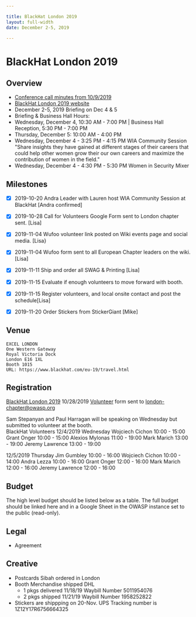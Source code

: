 ```yaml
---

title: BlackHat London 2019
layout: full-width
date: December 2-5, 2019

---
```

# BlackHat London 2019

## Overview

* [Conference call minutes from 10/9/2019](https://drive.google.com/open?id=1KukrG-jbV3PErZrK4WfUzwOORa7quZ05nefgM3i_-dM)
* [BlackHat London 2019 website](https://www.blackhat.com/eu-19/)
* December 2-5, 2019  Briefing on Dec 4 & 5  
* Briefing & Business Hall Hours:  
* Wednesday, December 4, 10:30 AM - 7:00 PM | Business Hall Reception, 5:30 PM - 7:00 PM  
* Thursday, December 5: 10:00 AM - 4:00 PM
* Wednesday, December 4 - 3:25 PM - 4:15 PM WIA Community Session "Share insights they have gained at different stages of their   careers that could help other women grow their our own careers and maximize the contribution of women in the field." 
* Wednesday, December 4 - 4:30 PM - 5:30 PM Women in Security Mixer 

## Milestones

* [x] 2019-10-20 Andra Leader with Lauren host WIA Community Session at BlackHat [Andra confirmed]
* [x] 2019-10-28 Call for Volunteers Google Form sent to London chapter sent. [Lisa]
* [x] 2019-11-04 Wufoo volunteer link posted on Wiki events page and social media. [Lisa}
* [X] 2019-11-04 Wufoo form sent to all European Chapter leaders on the wiki. [Lisa]
* [X] 2019-11-11 Ship and order all SWAG & Printing [Lisa]
* [X] 2019-11-15 Evaluate if enough volunteers to move forward with booth. 
* [X] 2019-11-15 Register volunteers, and local onsite contact and post the schedule[Lisa]
* [x] 2019-11-20 Order Stickers from StickerGiant [Mike]


## Venue

```
EXCEL LONDON
One Western Gateway
Royal Victoria Dock
London E16 1XL
Booth 1015
URL: https://www.blackhat.com/eu-19/travel.html
```
## Registration

[BlackHat London 2019](https://blackhateurope.informatech.com/2019/?)
10/28/2019 [Volunteer](https://owasp.wufoo.com/forms/q1m4my2a1br8l7g/) form sent to london-chapter@owasp.org

Sam Stepanyan and Paul Harragan will be speaking on Wednesday but submitted to volunteer at the booth.  
BlackHat Volunteers	
12/4/2019	Wednesday 
Wojciech Cichon	10:00 - 15:00
Grant Onger	10:00 - 15:00
Alexios Mylonas 	11:00 - 19:00 
Mark Marich	13:00 - 19:00
Jeremy Lawrence	13:00 - 19:00
	
12/5/2019	Thursday
Jim Gumbley	10:00 - 16:00
Wojciech Cichon	10:00 - 14:00
Andra Lezza 	10:00 - 16:00
Grant Onger	12:00 - 16:00
Mark Marich	12:00 - 16:00
Jeremy Lawrence	12:00 - 16:00

## Budget

The high level budget should be listed below as a table. The full budget should be linked here and in a Google Sheet in the OWASP instance set to the public (read-only).

## Legal

* Agreement

## Creative

* Postcards Sibah ordered in London
* Booth Merchandise shipped DHL 
  * 1 pkgs delivered 11/18/19 Waybill Number 5011954076
  * 2 pkgs shipped 11/21/19 Waybill Number 1958252822
* Stickers are shippping on 20-Nov. UPS Tracking number is 1Z12Y17R6756664325

